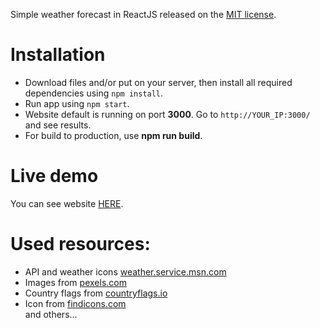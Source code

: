 Simple weather forecast in ReactJS released on the [MIT license](https://choosealicense.com/licenses/mit/).<br>

# Installation

* Download files and/or put on your server, then install all required dependencies using `npm install`.
* Run app using `npm start`.
* Website default is running on port **3000**. Go to `http://YOUR_IP:3000/` and see results.
* For build to production, use **npm run build**.

# Live demo
You can see website [HERE](http://ozelot.gq/weather).

# Used resources:
* API and weather icons [weather.service.msn.com](weather.service.msn.com)
* Images from [pexels.com](https://www.pexels.com/)
* Country flags from [countryflags.io](https://www.countryflags.io)
* Icon from [findicons.com](https://findicons.com/icon/44334/sunny_period)
<br>and others...
